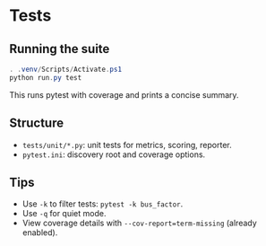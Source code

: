 # Tests

## Running the suite

```powershell
. .venv/Scripts/Activate.ps1
python run.py test
```

This runs pytest with coverage and prints a concise summary.

## Structure

- `tests/unit/*.py`: unit tests for metrics, scoring, reporter.
- `pytest.ini`: discovery root and coverage options.

## Tips

- Use `-k` to filter tests: `pytest -k bus_factor`.
- Use `-q` for quiet mode.
- View coverage details with `--cov-report=term-missing` (already enabled).
